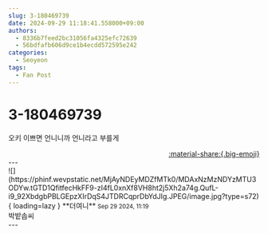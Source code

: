 ```yaml
---
slug: 3-180469739
date: 2024-09-29 11:18:41.558000+09:00
authors:
  - 8336b7feed2bc31056fa4325efc72639
  - 56bdfafb606d9ce1b4ecdd572595e242
categories:
  - Seoyeon
tags:
  - Fan Post
---
```


# 3-180469739

<div class="post-container" markdown="1">
<div class="content-container md-sidebar__scrollwrap" markdown="1">

오키 이쁘면 언니니까 언니라고 부를게

</div>
</div>

<div style="text-align: right;" markdown="1">
<a href="https://weverse.io/fromis9/fanpost/3-180469739" style="text-align: right;">:material-share:{.big-emoji}</a>
</div>
---

<div class="comments-container md-sidebar__scrollwrap" markdown="1">
<div class="comment" markdown="1">
<div class='id-container' markdown="1">
![](https://phinf.wevpstatic.net/MjAyNDEyMDZfMTk0/MDAxNzMzNDYzMTU3ODYw.tGTD1QfitfecHkFF9-zI4fL0xnXf8VH8ht2j5Xh2a74g.QufL-i9_92XbdgbPBLGEpzXIrDqS4JTDRCqprDbYdJIg.JPEG/image.jpg?type=s72){ loading=lazy }
**<span class="artist">더여니</span>** <small>Sep 29 2024, 11:19</small><br>
</div>
<div class='comment-body' markdown="1">
박밭솝씨
</div>
</div>
</div>
---
